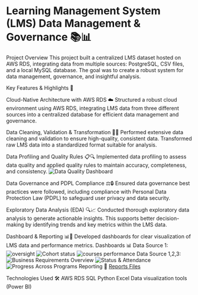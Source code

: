 # Learning Management System (LMS) Data Management & Governance 📚📊
Project Overview
This project built a centralized LMS dataset hosted on AWS RDS, integrating data from multiple sources: PostgreSQL, CSV files, and a local MySQL database. The goal was to create a robust system for data management, governance, and insightful analysis.

Key Features & Highlights 🚀

Cloud-Native Architecture with AWS RDS ☁️
Structured a robust cloud environment using AWS RDS, integrating LMS data from three different sources into a centralized database for efficient data management and governance.

Data Cleaning, Validation & Transformation 🧹✅
Performed extensive data cleaning and validation to ensure high-quality, consistent data. Transformed raw LMS data into a standardized format suitable for analysis.

Data Profiling and Quality Rules 📋🔍
Implemented data profiling to assess data quality and applied quality rules to maintain accuracy, completeness, and consistency.
![Data Quality Dashboard ](https://github.com/user-attachments/assets/68453047-21f0-4d62-b336-8561e6ea3815)

Data Governance and PDPL Compliance ⚖️🔒
Ensured data governance best practices were followed, including compliance with Personal Data Protection Law (PDPL) to safeguard user privacy and data security.

Exploratory Data Analysis (EDA) 🔍📈
Conducted thorough exploratory data analysis to generate actionable insights. This supports better decision-making by identifying trends and key metrics within the LMS data.

Dashboard & Reporting 📊📝
Developed dashboards for clear visualization of LMS data and performance metrics.
Dashboards 📊
Data Source 1: 
![oversight](https://github.com/user-attachments/assets/f61b6bb9-6a77-4dca-9c97-31fe384f619f)
![Cohort status ](https://github.com/user-attachments/assets/91188f6d-2458-4b5d-bda2-9bf7e08e6ca0)
![courses performance](https://github.com/user-attachments/assets/bda7b610-9a98-4669-859e-5745fe7d04ec)
Data Source 1,2,3: 
![Business Requirements Overview](https://github.com/user-attachments/assets/0277f41c-7676-468a-873e-777bb6461eb7)
![Status & Attendance](https://github.com/user-attachments/assets/47d20b0b-81f7-4b1f-91ab-bf019baba691)
![Progress Across Programs](https://github.com/user-attachments/assets/d2e852ad-b326-4b92-8de3-b61369d48c56)
Reporting 📝 
[Reports Files](https://github.com/user-attachments/files/20427487/Reports.Files.xlsx)

Technologies Used 🛠️
AWS RDS 
SQL
Python 
Excel 
Data visualization tools (Power BI)
